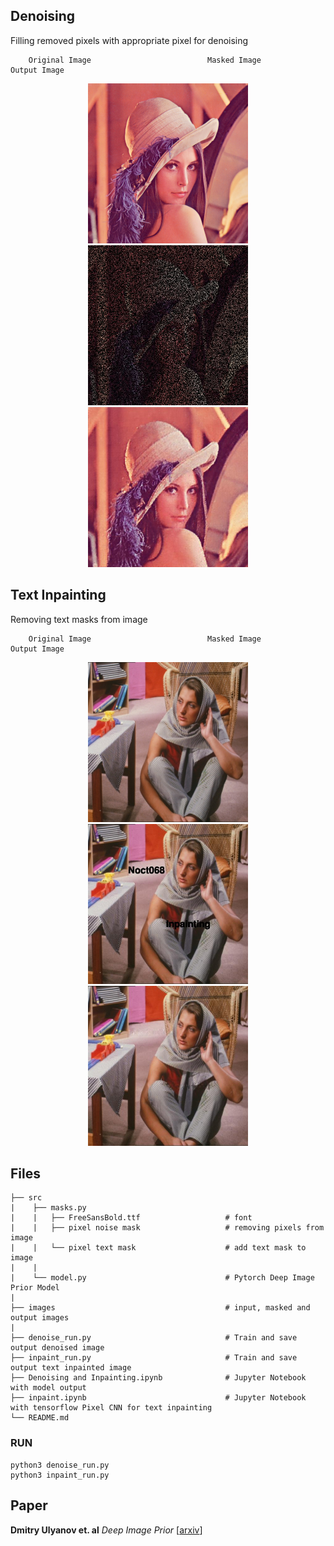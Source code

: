 
## Denoising 

Filling removed pixels with appropriate pixel for denoising

        Original Image                          Masked Image                        Output Image
<div align='center'>
    <img src='images/lenna_ori.png' height="256">
    <img src='images/noisy-image.jpg' height="256">
    <img src='images/denoised-output.jpg' height="256">
</div>


## Text Inpainting

Removing text masks from image

        Original Image                          Masked Image                        Output Image
<div align='center'>
    <img src='images/barbara.jpg' height="256">
    <img src='images/text-corrupted-image.jpg' height="256">
    <img src='images/inpainting-output.jpg' height="256">
</div>


## Files

```
├── src                   
|    ├── masks.py
|    |   ├── FreeSansBold.ttf                   # font
|    |   ├── pixel noise mask                   # removing pixels from image
|    |   └── pixel text mask                    # add text mask to image
|    |
|    └── model.py                               # Pytorch Deep Image Prior Model 
|    
├── images                                      # input, masked and output images  
|
├── denoise_run.py                              # Train and save output denoised image
├── inpaint_run.py                              # Train and save output text inpainted image
├── Denoising and Inpainting.ipynb              # Jupyter Notebook with model output
├── inpaint.ipynb                               # Jupyter Notebook with tensorflow Pixel CNN for text inpainting
└── README.md

```

### RUN

```
python3 denoise_run.py
python3 inpaint_run.py
```
## Paper

**Dmitry Ulyanov et. al** *Deep Image Prior* [[arxiv](https://arxiv.org/abs/1711.10925)]